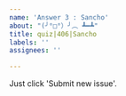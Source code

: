 ```yaml
---
name: 'Answer 3 : Sancho'
about: "(╯°□°）╯︵ ┻━┻"
title: quiz|406|Sancho
labels: ''
assignees: ''

---
```


Just click 'Submit new issue'.
